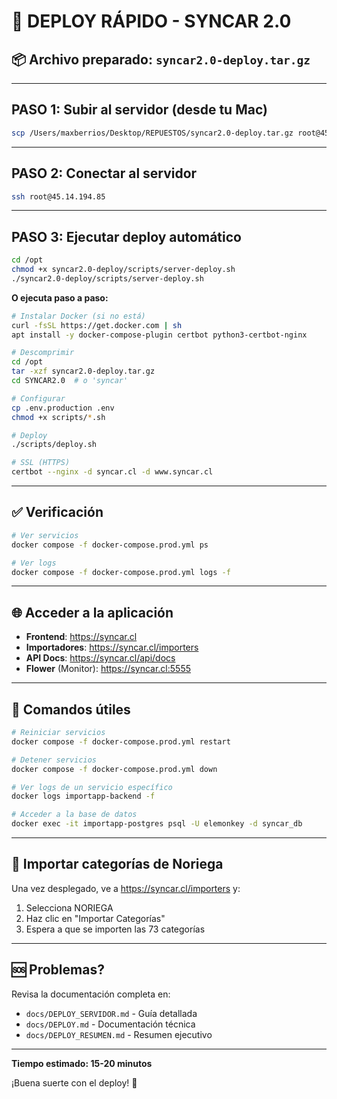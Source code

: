 # 🚀 DEPLOY RÁPIDO - SYNCAR 2.0

## 📦 Archivo preparado: `syncar2.0-deploy.tar.gz`

---

## PASO 1: Subir al servidor (desde tu Mac)

```bash
scp /Users/maxberrios/Desktop/REPUESTOS/syncar2.0-deploy.tar.gz root@45.14.194.85:/opt/
```

---

## PASO 2: Conectar al servidor

```bash
ssh root@45.14.194.85
```

---

## PASO 3: Ejecutar deploy automático

```bash
cd /opt
chmod +x syncar2.0-deploy/scripts/server-deploy.sh
./syncar2.0-deploy/scripts/server-deploy.sh
```

**O ejecuta paso a paso:**

```bash
# Instalar Docker (si no está)
curl -fsSL https://get.docker.com | sh
apt install -y docker-compose-plugin certbot python3-certbot-nginx

# Descomprimir
cd /opt
tar -xzf syncar2.0-deploy.tar.gz
cd SYNCAR2.0  # o 'syncar'

# Configurar
cp .env.production .env
chmod +x scripts/*.sh

# Deploy
./scripts/deploy.sh

# SSL (HTTPS)
certbot --nginx -d syncar.cl -d www.syncar.cl
```

---

## ✅ Verificación

```bash
# Ver servicios
docker compose -f docker-compose.prod.yml ps

# Ver logs
docker compose -f docker-compose.prod.yml logs -f
```

---

## 🌐 Acceder a la aplicación

- **Frontend**: https://syncar.cl
- **Importadores**: https://syncar.cl/importers
- **API Docs**: https://syncar.cl/api/docs
- **Flower** (Monitor): https://syncar.cl:5555

---

## 📝 Comandos útiles

```bash
# Reiniciar servicios
docker compose -f docker-compose.prod.yml restart

# Detener servicios
docker compose -f docker-compose.prod.yml down

# Ver logs de un servicio específico
docker logs importapp-backend -f

# Acceder a la base de datos
docker exec -it importapp-postgres psql -U elemonkey -d syncar_db
```

---

## 🔄 Importar categorías de Noriega

Una vez desplegado, ve a https://syncar.cl/importers y:
1. Selecciona NORIEGA
2. Haz clic en "Importar Categorías"
3. Espera a que se importen las 73 categorías

---

## 🆘 Problemas?

Revisa la documentación completa en:
- `docs/DEPLOY_SERVIDOR.md` - Guía detallada
- `docs/DEPLOY.md` - Documentación técnica
- `docs/DEPLOY_RESUMEN.md` - Resumen ejecutivo

---

**Tiempo estimado: 15-20 minutos**

¡Buena suerte con el deploy! 🚀
